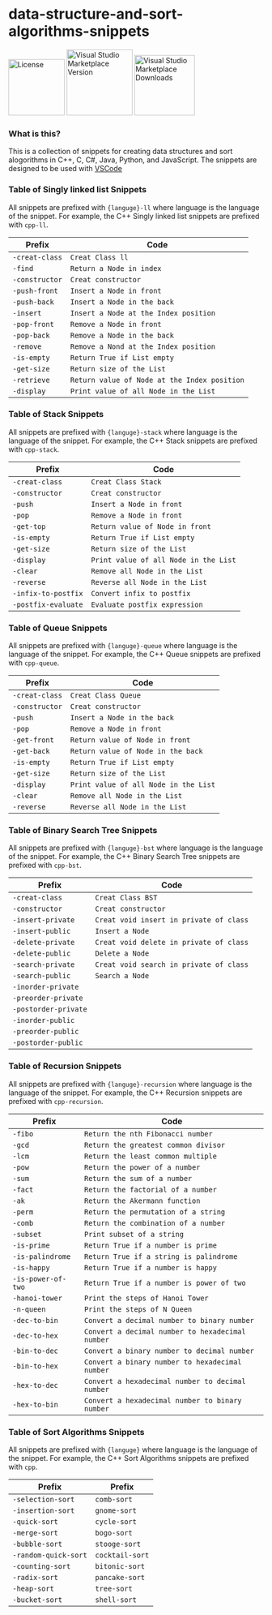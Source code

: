 # data-structure-and-sort-algorithms-snippets
<p>

[<img alt="License" src="https://img.shields.io/github/license/kr4zym3nvn/data-structure-snippets?color=orange&style=for-the-badge" width="111">](https://github.com/kr4zym3nvn/data-structure-snippets/blob/main/LICENSE) [<img alt="Visual Studio Marketplace Version" src="https://img.shields.io/visual-studio-marketplace/v/kr4zym3nvn.data-structure-snippets?color=g&style=for-the-badge" width="130">](https://marketplace.visualstudio.com/items?itemName=kr4zym3nvn.data-structure-snippets) [<img alt="Visual Studio Marketplace Downloads" src="https://img.shields.io/visual-studio-marketplace/d/kr4zym3nvn.data-structure-snippets?color=pink&style=for-the-badge" width="119">](https://marketplace.visualstudio.com/items?itemName=kr4zym3nvn.data-structure-snippets)

</p>

### What is this?

This is a collection of snippets for creating data structures and sort alogorithms in C++, C, C#, Java, Python, and JavaScript. The snippets are designed to be used with [VSCode](https://code.visualstudio.com/)



### Table of Singly linked list Snippets 

All snippets are prefixed with `{languge}-ll` where language is the language of the snippet. For example, the C++ Singly linked list snippets are prefixed with `cpp-ll`.

| Prefix         | Code                                         |
|----------------|----------------------------------------------|
| `-creat-class` | `Creat Class ll`                             |
| `-find`        | `Return a Node in index`                     |
| `-constructor` | `Creat constructor`                          |
| `-push-front`  | `Insert a Node in front`                     |
| `-push-back`   | `Insert a Node in the back`                  |
| `-insert`      | `Insert a Node at the Index position`        |
| `-pop-front`   | `Remove a Node in front`                     |
| `-pop-back`    | `Remove a Node in the back`                  |
| `-remove`      | `Remove a Nond at the Index position`        |
| `-is-empty`    | `Return True if List empty`                  |
| `-get-size`    | `Return size of the List`                    |
| `-retrieve`    | `Return value of Node at the Index position` |
| `-display`     | `Print value of all Node in the List`        |

### Table of Stack Snippets

All snippets are prefixed with `{languge}-stack` where language is the language of the snippet. For example, the C++ Stack snippets are prefixed with `cpp-stack`.

| Prefix         | Code                                         |
|----------------|----------------------------------------------|
| `-creat-class` | `Creat Class Stack`                          |
| `-constructor` | `Creat constructor`                          |
| `-push`        | `Insert a Node in front`                     |
| `-pop`         | `Remove a Node in front`                     |
| `-get-top`     | `Return value of Node in front`              |
| `-is-empty`    | `Return True if List empty`                  |
| `-get-size`    | `Return size of the List`                    |
| `-display`     | `Print value of all Node in the List`        |
| `-clear`       | `Remove all Node in the List`                |
| `-reverse`     | `Reverse all Node in the List`               |
| `-infix-to-postfix` | `Convert infix to postfix`               |
| `-postfix-evaluate` | `Evaluate postfix expression`            |


### Table of Queue Snippets

All snippets are prefixed with `{languge}-queue` where language is the language of the snippet. For example, the C++ Queue snippets are prefixed with `cpp-queue`.

| Prefix         | Code                                         |
|----------------|----------------------------------------------|
| `-creat-class` | `Creat Class Queue`                          |
| `-constructor` | `Creat constructor`                          |
| `-push`        | `Insert a Node in the back`                  |
| `-pop`         | `Remove a Node in front`                     |
| `-get-front`   | `Return value of Node in front`              |
| `-get-back`    | `Return value of Node in the back`           |
| `-is-empty`    | `Return True if List empty`                  |
| `-get-size`    | `Return size of the List`                    |
| `-display`     | `Print value of all Node in the List`        |
| `-clear`       | `Remove all Node in the List`                |
| `-reverse`     | `Reverse all Node in the List`               |


### Table of Binary Search Tree Snippets

All snippets are prefixed with `{languge}-bst` where language is the language of the snippet. For example, the C++ Binary Search Tree snippets are prefixed with `cpp-bst`.

| Prefix         | Code                                         |
|----------------|----------------------------------------------|
| `-creat-class` | `Creat Class BST`                            |
| `-constructor` | `Creat constructor`                          |
| `-insert-private`| `Creat void insert in private of class`|
| `-insert-public` | `Insert a Node` |
| `-delete-private`| `Creat void delete in private of class`|
| `-delete-public` | `Delete a Node` |
| `-search-private`| `Creat void search in private of class`|
| `-search-public` | `Search a Node` |
| `-inorder-private`      |   |
| `-preorder-private`     |   |
| `-postorder-private`    |   |
| `-inorder-public`       |   |
| `-preorder-public`      |   |
| `-postorder-public`     |   |

<!-- 
### Table of Heap Snippets

All snippets are prefixed with `{languge}-heap` where language is the language of the snippet. For example, the C++ Heap snippets are prefixed with `cpp-heap`.

| Prefix         | Code                                         |
|----------------|----------------------------------------------|
| `-creat-class` | `Creat Class Heap`                           |
| `-insert`      | `Insert a Node in the Heap`                  |
| `-remove`      | `Remove a Node in the Heap`                  |
| `-find`        | `Return a Node in the Heap`                  |
| `-is-empty`    | `Return True if Heap empty`                  |
| `-get-size`    | `Return size of the Heap`                    |
| `-display`     | `Print value of all Node in the Heap`        |

### Table of Graph Snippets

All snippets are prefixed with `{languge}-graph` where language is the language of the snippet. For example, the C++ Graph snippets are prefixed with `cpp-graph`.

| Prefix         | Code                                         |
|----------------|----------------------------------------------|
| `-creat-class` | `Creat Class Graph`                          |
| `-add-vertex`  | `Add a Vertex in the Graph`                  |
| `-add-edge`    | `Add a Edge in the Graph`                    |
| `-remove-vertex` | `Remove a Vertex in the Graph`            |
| `-remove-edge` | `Remove a Edge in the Graph`                 |
| `-is-empty`    | `Return True if Graph empty`                 |
| `-get-size`    | `Return size of the Graph`                   |
| `-display`     | `Print value of all Vertex in the Graph`     |

### Table of Trie Snippets

All snippets are prefixed with `{languge}-trie` where language is the language of the snippet. For example, the C++ Trie snippets are prefixed with `cpp-trie`.

| Prefix         | Code                                         |
|----------------|----------------------------------------------|
| `-creat-class` | `Creat Class Trie`                           |
| `-insert`      | `Insert a Node in the Trie`                  |
| `-remove`      | `Remove a Node in the Trie`                  |
| `-find`        | `Return a Node in the Trie`                  |
| `-is-empty`    | `Return True if Trie empty`                  |
| `-get-size`    | `Return size of the Trie`                    |
| `-display`     | `Print value of all Node in the Trie`        |

### Table of Segment Tree Snippets

All snippets are prefixed with `{languge}-segment-tree` where language is the language of the snippet. For example, the C++ Segment Tree snippets are prefixed with `cpp-segment-tree`.

| Prefix         | Code                                         |
|----------------|----------------------------------------------|
| `-creat-class` | `Creat Class Segment Tree`                   |
| `-build`       | `Build a Segment Tree`                       |
| `-update`      | `Update a Node in the Segment Tree`          |
| `-query`       | `Return a Node in the Segment Tree`          |
| `-is-empty`    | `Return True if Segment Tree empty`          |
| `-get-size`    | `Return size of the Segment Tree`            |
| `-display`     | `Print value of all Node in the Segment Tree`|

### Table of Fenwick Tree Snippets

All snippets are prefixed with `{languge}-fenwick-tree` where language is the language of the snippet. For example, the C++ Fenwick Tree snippets are prefixed with `cpp-fenwick-tree`.

| Prefix         | Code                                         |
|----------------|----------------------------------------------|
| `-creat-class` | `Creat Class Fenwick Tree`                   |
| `-build`       | `Build a Fenwick Tree`                       |
| `-update`      | `Update a Node in the Fenwick Tree`          |
| `-query`       | `Return a Node in the Fenwick Tree`          |
| `-is-empty`    | `Return True if Fenwick Tree empty`          |
| `-get-size`    | `Return size of the Fenwick Tree`            |
| `-display`     | `Print value of all Node in the Fenwick Tree`|

### Table of Sparse Table Snippets

All snippets are prefixed with `{languge}-sparse-table` where language is the language of the snippet. For example, the C++ Sparse Table snippets are prefixed with `cpp-sparse-table`.

| Prefix         | Code                                         |
|----------------|----------------------------------------------|
| `-creat-class` | `Creat Class Sparse Table`                   |
| `-build`       | `Build a Sparse Table`                       |
| `-query`       | `Return a Node in the Sparse Table`          |
| `-is-empty`    | `Return True if Sparse Table empty`          |
| `-get-size`    | `Return size of the Sparse Table`            |
| `-display`     | `Print value of all Node in the Sparse Table`|

### Table of Suffix Array Snippets

All snippets are prefixed with `{languge}-suffix-array` where language is the language of the snippet. For example, the C++ Suffix Array snippets are prefixed with `cpp-suffix-array`.

| Prefix         | Code                                         |
|----------------|----------------------------------------------|
| `-creat-class` | `Creat Class Suffix Array`                   |
| `-build`       | `Build a Suffix Array`                       |
| `-query`       | `Return a Node in the Suffix Array`          |
| `-is-empty`    | `Return True if Suffix Array empty`          |
| `-get-size`    | `Return size of the Suffix Array`            |
| `-display`     | `Print value of all Node in the Suffix Array`|

### Table of Suffix Tree Snippets

All snippets are prefixed with `{languge}-suffix-tree` where language is the language of the snippet. For example, the C++ Suffix Tree snippets are prefixed with `cpp-suffix-tree`.

| Prefix         | Code                                         |
|----------------|----------------------------------------------|
| `-creat-class` | `Creat Class Suffix Tree`                    |
| `-build`       | `Build a Suffix Tree`                        |
| `-query`       | `Return a Node in the Suffix Tree`           |
| `-is-empty`    | `Return True if Suffix Tree empty`           |
| `-get-size`    | `Return size of the Suffix Tree`             |
| `-display`     | `Print value of all Node in the Suffix Tree` |

### Table of Suffix Automaton Snippets

All snippets are prefixed with `{languge}-suffix-automaton` where language is the language of the snippet. For example, the C++ Suffix Automaton snippets are prefixed with `cpp-suffix-automaton`.

| Prefix         | Code                                         |
|----------------|----------------------------------------------|
| `-creat-class` | `Creat Class Suffix Automaton`               |
| `-build`       | `Build a Suffix Automaton`                   |
| `-query`       | `Return a Node in the Suffix Automaton`      |
| `-is-empty`    | `Return True if Suffix Automaton empty`      |
| `-get-size`    | `Return size of the Suffix Automaton`        |
| `-display`     | `Print value of all Node in the Suffix Automaton`|

### Table of Suffix Graph Snippets

All snippets are prefixed with `{languge}-suffix-graph` where language is the language of the snippet. For example, the C++ Suffix Graph snippets are prefixed with `cpp-suffix-graph`.

| Prefix         | Code                                         |
|----------------|----------------------------------------------|
| `-creat-class` | `Creat Class Suffix Graph`                   |
| `-build`       | `Build a Suffix Graph`                       |
| `-query`       | `Return a Node in the Suffix Graph`          |
| `-is-empty`    | `Return True if Suffix Graph empty`          |
| `-get-size`    | `Return size of the Suffix Graph`            |
| `-display`     | `Print value of all Node in the Suffix Graph`|

### Table of Suffix Array Snippets

All snippets are prefixed with `{languge}-suffix-array` where language is the language of the snippet. For example, the C++ Suffix Array snippets are prefixed with `cpp-suffix-array`.

| Prefix         | Code                                         |
|----------------|----------------------------------------------|
| `-creat-class` | `Creat Class Suffix Array`                   |
| `-build`       | `Build a Suffix Array`                       |
| `-query`       | `Return a Node in the Suffix Array`          |
| `-is-empty`    | `Return True if Suffix Array empty`          |
| `-get-size`    | `Return size of the Suffix Array`            |
| `-display`     | `Print value of all Node in the Suffix Array`|
-->

### Table of Recursion Snippets

All snippets are prefixed with `{languge}-recursion` where language is the language of the snippet. For example, the C++ Recursion snippets are prefixed with `cpp-recursion`.

| Prefix         | Code                                         |
|----------------|----------------------------------------------|
| `-fibo`        | `Return the nth Fibonacci number`            |
| `-gcd`         | `Return the greatest common divisor`         |
| `-lcm`         | `Return the least common multiple`           |
| `-pow`         | `Return the power of a number`               |
| `-sum`         | `Return the sum of a number`                 |
| `-fact`        | `Return the factorial of a number`           |
| `-ak`          | `Return the Akermann function`               |
| `-perm`        | `Return the permutation of a string`         |
| `-comb`        | `Return the combination of a number`         |
| `-subset`      | `Print subset of a string`              |
| `-is-prime`    | `Return True if a number is prime`           |
| `-is-palindrome` | `Return True if a string is palindrome`      |
| `-is-happy`    | `Return True if a number is happy`           |
| `-is-power-of-two` | `Return True if a number is power of two`    |
| `-hanoi-tower` | `Print the steps of Hanoi Tower`             |
| `-n-queen`     | `Print the steps of N Queen`                 |
| `-dec-to-bin`  | `Convert a decimal number to binary number`  |
| `-dec-to-hex`  | `Convert a decimal number to hexadecimal number` |
| `-bin-to-dec`  | `Convert a binary number to decimal number`  |
| `-bin-to-hex`  | `Convert a binary number to hexadecimal number` |
| `-hex-to-dec`  | `Convert a hexadecimal number to decimal number` |
| `-hex-to-bin`  | `Convert a hexadecimal number to binary number` |


### Table of Sort Algorithms Snippets

All snippets are prefixed with `{languge}` where language is the language of the snippet. For example, the C++ Sort Algorithms snippets are prefixed with `cpp`.

| Prefix              |Prefix               |
|---------------------|---------------------|
| `-selection-sort`   | `comb-sort`         |
| `-insertion-sort`    | `gnome-sort`        |
| `-quick-sort`        | `cycle-sort`        |
| `-merge-sort`        | `bogo-sort`         |
| `-bubble-sort`       | `stooge-sort`       |
| `-random-quick-sort` | `cocktail-sort`     |
| `-counting-sort`     | `bitonic-sort`      |
| `-radix-sort`        | `pancake-sort`      |
| `-heap-sort`         | `tree-sort`         |
| `-bucket-sort`       | `shell-sort`        | 
